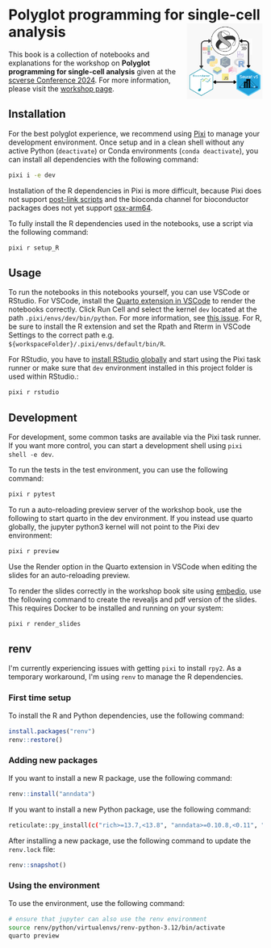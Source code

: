 # Polyglot programming for single-cell analysis <img src="assets/cover.svg" align ="right" alt="" width ="150"/>

This book is a collection of notebooks and explanations for the workshop on **Polyglot programming for single-cell analysis** given at the [scverse Conference 2024](https://scverse.org/conference2024). For more information, please visit the [workshop page](https://cfp.scverse.org/2024/talk/AWKXCB/).

## Installation

For the best polyglot experience, we recommend using [Pixi](https://pixi.sh/latest/) to manage your development environment. Once setup and in a clean shell without any active Python (`deactivate`) or Conda environments (`conda deactivate`), you can install all dependencies with the following command:

```bash
pixi i -e dev
```

Installation of the R dependencies in Pixi is more difficult, because Pixi does not support [post-link scripts](https://github.com/prefix-dev/pixi/issues/1573) and the bioconda channel for bioconductor packages does not yet support [osx-arm64](https://github.com/bioconda/bioconda-recipes/issues/33333).

To fully install the R dependencies used in the notebooks, use a script via the following command:

```bash
pixi r setup_R
```

## Usage

To run the notebooks in this notebooks yourself, you can use VSCode or RStudio. For VSCode, install the [Quarto extension in VSCode](https://quarto.org/docs/tools/vscode.html) to render the notebooks correctly. Click Run Cell and select the kernel `dev` located at the path `.pixi/envs/dev/bin/python`. For more information, see [this issue](https://github.com/prefix-dev/pixi/issues/411). For R, be sure to install the R extension and set the Rpath and Rterm in VSCode Settings to the correct path e.g. `${workspaceFolder}/.pixi/envs/default/bin/R`.

For RStudio, you have to [install RStudio globally](https://quarto.org/docs/tools/rstudio.html) and start using the Pixi task runner or make sure that `dev` environment installed in this project folder is used within RStudio.:

```bash
pixi r rstudio
```

## Development

For development, some common tasks are available via the Pixi task runner. If you want more control, you can start a development shell using `pixi shell -e dev`.

To run the tests in the test environment, you can use the following command:

```bash
pixi r pytest
```

To run a auto-reloading preview server of the workshop book, use the following to start quarto in the dev environment. If you instead use quarto globally, the jupyter python3 kernel will not point to the Pixi dev environment:

```bash
pixi r preview
```

Use the Render option in the Quarto extension in VSCode when editing the slides for an auto-reloading preview.

To render the slides correctly in the workshop book site using [embedio](https://github.com/coatless-quarto/embedio), use the following command to create the revealjs and pdf version of the slides. This requires Docker to be installed and running on your system:

```bash
pixi r render_slides
```

## renv

I'm currently experiencing issues with getting `pixi` to install `rpy2`. As a temporary workaround, I'm using `renv` to manage the R dependencies. 

### First time setup

To install the R and Python dependencies, use the following command:

```R
install.packages("renv")
renv::restore()
```

### Adding new packages
If you want to install a new R package, use the following command:

```R
renv::install("anndata")
```

If you want to install a new Python package, use the following command:

```bash
reticulate::py_install(c("rich>=13.7,<13.8", "anndata>=0.10.8,<0.11", "numpy>=1.24,<2", "scanpy>=1.10,<2", "mudata>=0.3,<0.4", "rpy2>=3.4,<4", "jupyter"))
```

After installing a new package, use the following command to update the `renv.lock` file:

```R
renv::snapshot()
```

### Using the environment

To use the environment, use the following command:

```bash
# ensure that jupyter can also use the renv environment
source renv/python/virtualenvs/renv-python-3.12/bin/activate
quarto preview
```
